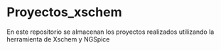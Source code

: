 # Proyectos_xschem
En este repositorio se almacenan los proyectos realizados utilizando la herramienta de Xschem y NGSpice
